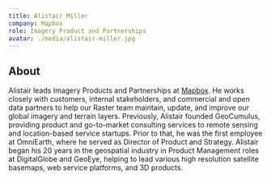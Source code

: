 ```yaml
---
title: Alistair Miller
company: Mapbox
role: Imagery Product and Partnerships
avatar: ./media/alistair-miller.jpg
---
```

## About

Alistair leads Imagery Products and Partnerships at [Mapbox](https://www.mapbox.com/). He works closely with customers, internal stakeholders, and commercial and open data partners to help our Raster team maintain, update, and improve our global imagery and terrain layers. Previously, Alistair founded GeoCumulus, providing product and go-to-market consulting services to remote sensing and location-based service startups. Prior to that, he was the first employee at OmniEarth, where he served as Director of Product and Strategy. Alistair began his 20 years in the geospatial industry in Product Management roles at DigitalGlobe and GeoEye, helping to lead various high resolution satellite basemaps, web service platforms, and 3D products.